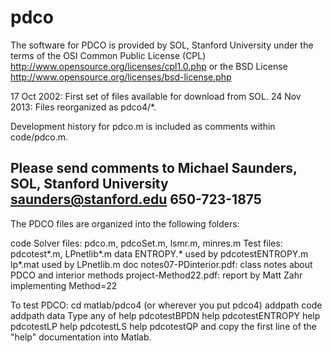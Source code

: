 # pdco
The software for PDCO is provided by SOL, Stanford University
under the terms of the OSI Common Public License (CPL)
   http://www.opensource.org/licenses/cpl1.0.php
or the BSD License
   http://www.opensource.org/licenses/bsd-license.php

17 Oct 2002: First set of files available for download from SOL.
24 Nov 2013: Files reorganized as pdco4/*.

Development history for pdco.m is included as comments within code/pdco.m.

Please send comments to
             Michael Saunders, SOL, Stanford University
             saunders@stanford.edu  650-723-1875
-----------------------------------------------------------------------------

The PDCO files are organized into the following folders:

  code  Solver files: pdco.m, pdcoSet.m, lsmr.m, minres.m
        Test files:   pdcotest*.m, LPnetlib*.m
  data  ENTROPY.*     used by pdcotestENTROPY.m
        lp*.mat       used by LPnetlib.m
  doc   notes07-PDinterior.pdf: class notes about PDCO and interior methods
        project-Method22.pdf:   report by Matt Zahr implementing Method=22

To test PDCO:
   cd matlab/pdco4 (or wherever you put pdco4)
   addpath code
   addpath data
Type any of
   help pdcotestBPDN
   help pdcotestENTROPY
   help pdcotestLP
   help pdcotestLS
   help pdcotestQP
and copy the first line of the "help" documentation into Matlab.
